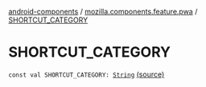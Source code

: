 [android-components](../index.md) / [mozilla.components.feature.pwa](index.md) / [SHORTCUT_CATEGORY](./-s-h-o-r-t-c-u-t_-c-a-t-e-g-o-r-y.md)

# SHORTCUT_CATEGORY

`const val SHORTCUT_CATEGORY: `[`String`](https://kotlinlang.org/api/latest/jvm/stdlib/kotlin/-string/index.html) [(source)](https://github.com/mozilla-mobile/android-components/blob/master/components/feature/pwa/src/main/java/mozilla/components/feature/pwa/WebAppShortcutManager.kt#L41)